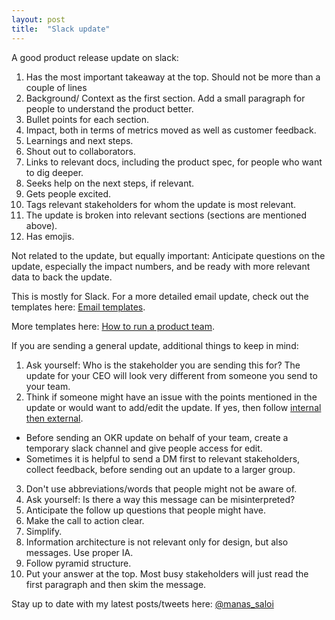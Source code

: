 ```yaml
---
layout: post
title:  "Slack update"
---
```


A good product release update on slack:
1. Has the most important takeaway at the top. Should not be more than a couple of lines
2. Background/ Context as the first section. Add a small paragraph for people to understand the product better.
3. Bullet points for each section.
4. Impact, both in terms of metrics moved as well as customer feedback.
5. Learnings and next steps.
6. Shout out to collaborators.
7. Links to relevant docs, including the product spec, for people who want to dig deeper.
8. Seeks help on the next steps, if relevant.
9. Gets people excited.
10. Tags relevant stakeholders for whom the update is most relevant.
11. The update is broken into relevant sections (sections are mentioned above).
12. Has emojis.

Not related to the update, but equally important: Anticipate questions on the update, especially the impact numbers, and be ready with more relevant data to back the update.

This is mostly for Slack. For a more detailed email update, check out the templates here:  [Email templates](https://docs.google.com/document/d/1ATci-GiUkTZFCVTQliKr1t3zco_aUJmlvY8jMYmR-80/edit?usp=sharing).

More templates here: [How to run a product team](https://manassaloi.com/2020/03/23/running-product-team.html).

If you are sending a general update, additional things to keep in mind:
1. Ask yourself: Who is the stakeholder you are sending this for? The update for your CEO will look very different from someone you send to your team.
2. Think if someone might have an issue with the points mentioned in the update or would want to add/edit the update. If yes, then follow [internal then external](https://manassaloi.com/2021/02/02/internal-external.html).
  - Before sending an OKR update on behalf of your team, create a temporary slack channel and give people access for edit.
  - Sometimes it is helpful to send a DM first to relevant stakeholders, collect feedback, before sending out an update to a larger group.
3. Don't use abbreviations/words that people might not be aware of.
4. Ask yourself: Is there a way this message can be misinterpreted?
5. Anticipate the follow up questions that people might have.
6. Make the call to action clear.
7. Simplify.
8. Information architecture is not relevant only for design, but also messages. Use proper IA.
9. Follow pyramid structure.
10. Put your answer at the top. Most busy stakeholders will just read the first paragraph and then skim the message.

Stay up to date with my latest posts/tweets here: [@manas_saloi](http://twitter.com/manas_saloi)
